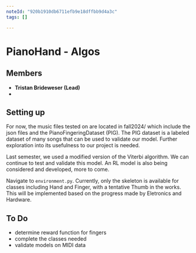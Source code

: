 ```yaml
---
noteId: "920b1910db6711efb9e18dffbb9d4a3c"
tags: []

---
```

 
 # PianoHand - Algos

 ## Members
 - **Tristan Brideweser (Lead)**
 -  

 ## Setting up
For now, the music files tested on are located in fall2024/ which include the json files and the PianoFingeringDataset (PIG). The PIG dataset is a labeled dataset of many songs that can be used to validate our model. Further exploration into its usefulness to our project is needed. 

Last semester, we used a modified version of the Viterbi algorithm. We can continue to test and validate this model. An RL model is also being considered and developed, more to come. 

Navigate to `environment.py`. Currently, only the skeleton is available for classes including Hand and Finger, with a tentative Thumb in the works. This will be implemented based on the progress made by Eletronics and Hardware. 

 ## To Do
 - determine reward function for fingers
 - complete the classes needed 
 - validate models on MIDI data